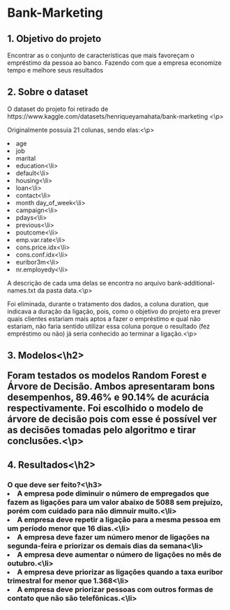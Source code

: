 # Bank-Marketing
<h2>1. Objetivo do projeto</h2>

<p> Encontrar as o conjunto de características que mais favoreçam o empréstimo da pessoa ao banco. Fazendo com que a empresa economize tempo e melhore seus resultados</p>
<h2>2. Sobre o dataset</h2>

<p> O dataset do projeto foi retirado de https://www.kaggle.com/datasets/henriqueyamahata/bank-marketing <\p>
<p> Originalmente possuia 21 colunas, sendo elas:<\p>
<li>age
<li>job
<li>marital
<li>education<\li>	
<li>default<\li>	
<li>housing<\li>	
<li>loan<\li>	
<li>contact<\li>	
<li>month	day_of_week<\li>
<li>campaign<\li>	
<li>pdays<\li>	
<li>previous<\li>	
<li>poutcome<\li>	
<li>emp.var.rate<\li>	
<li>cons.price.idx<\li>	
<li>cons.conf.idx<\li>	
<li>euribor3m<\li>	
<li>nr.employedy<\li>
  <p> A descrição de cada uma delas se encontra no arquivo bank-additional-names.txt da pasta data.<\p>
  <p> Foi eliminada, durante o tratamento dos dados, a coluna duration, que indicava a duração da ligação, pois, como o objetivo do projeto era prever quais clientes estariam mais aptos a fazer o empréstimo e qual não estariam, não faria sentido utilizar essa coluna porque o resultado (fez empréstimo ou não) já seria conhecido ao terminar a ligação.<\p>
 <h2>3. Modelos<\h2>

<p>Foram testados os modelos Random Forest e Árvore de Decisão. Ambos apresentaram bons desempenhos, 89.46% e 90.14% de acurácia respectivamente. Foi escolhido o modelo de árvore de decisão pois com esse é possível ver as decisões tomadas pelo algoritmo e tirar conclusões.<\p>
  
<h2>4. Resultados<\h2>
<h3>O que deve ser feito?<\h3>
<li>A empresa pode diminuir o número de empregados que fazem as ligações para um valor abaixo de 5088 sem prejuízo, porém com cuidado para não dimnuir muito.<\li>
<li>A empresa deve repetir a ligação para a mesma pessoa em um período menor que 16 dias.<\li>
<li>A empresa deve fazer um número menor de ligações na segunda-feira e priorizar os demais dias da semana<\li>
<li>A empresa deve aumentar o número de ligações no mês de outubro.<\li>
<li>A empresa deve priorizar as ligações quando a taxa euribor trimestral for menor que 1.368<\li>
<li>A empresa deve priorizar pessoas com outros formas de contato que não são telefônicas.<\li>
